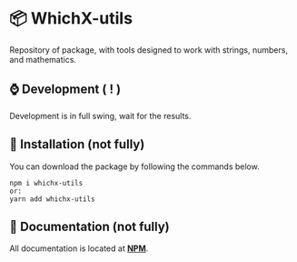 # 📦 WhichX-utils
Repository of package, with tools designed to work with strings, numbers, and mathematics.

## ⌚ Development ( ! )
Development is in full swing, wait for the results.

## 🔑 Installation (not fully)
You can download the package by following the commands below.
```
npm i whichx-utils 
or:
yarn add whichx-utils
```

## 📃 Documentation (not fully)
All documentation is located at **[NPM](https://www.npmjs.com/package/whichx-utils)**.

